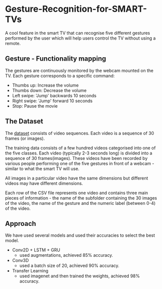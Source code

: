 # Gesture-Recognition-for-SMART-TVs
A cool feature in the smart TV that can recognise five different gestures performed by the user which will help users control the TV without using a remote.  

## Gesture - Functionality mapping
The gestures are continuously monitored by the webcam mounted on the TV. Each gesture corresponds to a specific command:

 - Thumbs up:  Increase the volume
 - Thumbs down: Decrease the volume
 - Left swipe: 'Jump' backwards 10 seconds
 - Right swipe: 'Jump' forward 10 seconds  
 - Stop: Pause the movie
 
## The Dataset  

The [dataset](https://drive.google.com/uc?id=1ehyrYBQ5rbQQe6yL4XbLWe3FMvuVUGiL) consists of video sequences. Each video is a sequence of 30 frames (or images).  

The training data consists of a few hundred videos categorised into one of the five classes. Each video (typically 2-3 seconds long) is divided into a sequence of 30 frames(images). These videos have been recorded by various people performing one of the five gestures in front of a webcam - similar to what the smart TV will use.  

All images in a particular video have the same dimensions but different videos may have different dimensions.

Each row of the CSV file represents one video and contains three main pieces of information - the name of the subfolder containing the 30 images of the video, the name of the gesture and the numeric label (between 0-4) of the video. 

## Approach

We have used several models and used their accuracies to select the best model. 
- Conv2D + LSTM + GRU
  - used augmentations, achieved 85% accuracy.
- Conv3D
  - used a batch size of 20, achieved 90% accuracy.
- Transfer Learning
  - used imagenet and then trained the weights, achieved 98% accuracy.

## 
